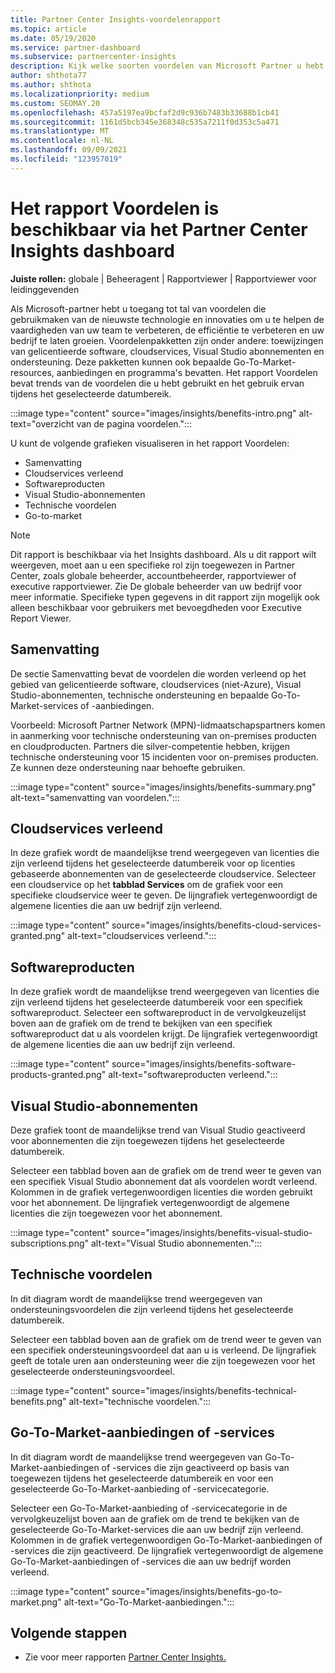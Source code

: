 ```yaml
---
title: Partner Center Insights-voordelenrapport
ms.topic: article
ms.date: 05/19/2020
ms.service: partner-dashboard
ms.subservice: partnercenter-insights
description: Kijk welke soorten voordelen van Microsoft Partner u hebt gekregen om uw bedrijf te helpen groeien, de efficiëntie te verbeteren en de vaardigheden van uw team te verbeteren.
author: shthota77
ms.author: shthota
ms.localizationpriority: medium
ms.custom: SEOMAY.20
ms.openlocfilehash: 457a5197ea9bcfaf2d9c936b7483b33688b1cb41
ms.sourcegitcommit: 1161d5bcb345e368348c535a7211f0d353c5a471
ms.translationtype: MT
ms.contentlocale: nl-NL
ms.lasthandoff: 09/09/2021
ms.locfileid: "123957019"
---
```

# <a name="benefits-report-available-from-the-partner-center-insights-dashboard"></a>Het rapport Voordelen is beschikbaar via het Partner Center Insights dashboard

**Juiste rollen:** globale | Beheeragent | Rapportviewer | Rapportviewer voor leidinggevenden

Als Microsoft-partner hebt u toegang tot tal van voordelen die gebruikmaken van de nieuwste technologie en innovaties om u te helpen de vaardigheden van uw team te verbeteren, de efficiëntie te verbeteren en uw bedrijf te laten groeien. Voordelenpakketten zijn onder andere: toewijzingen van gelicentieerde software, cloudservices, Visual Studio abonnementen en ondersteuning. Deze pakketten kunnen ook bepaalde Go-To-Market-resources, aanbiedingen en programma's bevatten. Het rapport Voordelen bevat trends van de voordelen die u hebt gebruikt en het gebruik ervan tijdens het geselecteerde datumbereik.

:::image type="content" source="images/insights/benefits-intro.png" alt-text="overzicht van de pagina voordelen.":::

U kunt de volgende grafieken visualiseren in het rapport Voordelen:

- Samenvatting
- Cloudservices verleend
- Softwareproducten
- Visual Studio-abonnementen
- Technische voordelen
- Go-to-market

 > [!NOTE]
 > Dit rapport is beschikbaar via het Insights dashboard. Als u dit rapport wilt weergeven, moet aan u een specifieke rol zijn toegewezen in Partner Center, zoals globale beheerder, accountbeheerder, rapportviewer of executive rapportviewer. Zie De globale beheerder van uw bedrijf voor meer informatie. Specifieke typen gegevens in dit rapport zijn mogelijk ook alleen beschikbaar voor gebruikers met bevoegdheden voor Executive Report Viewer.

## <a name="summary"></a>Samenvatting

De sectie Samenvatting bevat de voordelen die worden verleend op het gebied van gelicentieerde software, cloudservices (niet-Azure), Visual Studio-abonnementen, technische ondersteuning en bepaalde Go-To-Market-services of -aanbiedingen.

Voorbeeld: Microsoft Partner Network (MPN)-lidmaatschapspartners komen in aanmerking voor technische ondersteuning van on-premises producten en cloudproducten. Partners die silver-competentie hebben, krijgen technische ondersteuning voor 15 incidenten voor on-premises producten. Ze kunnen deze ondersteuning naar behoefte gebruiken. 

:::image type="content" source="images/insights/benefits-summary.png" alt-text="samenvatting van voordelen.":::

## <a name="cloud-services-granted"></a>Cloudservices verleend

In deze grafiek wordt de maandelijkse trend weergegeven van licenties die zijn verleend tijdens het geselecteerde datumbereik voor op licenties gebaseerde abonnementen van de geselecteerde cloudservice.
Selecteer een cloudservice op het **tabblad Services** om de grafiek voor een specifieke cloudservice weer te geven. De lijngrafiek vertegenwoordigt de algemene licenties die aan uw bedrijf zijn verleend.

:::image type="content" source="images/insights/benefits-cloud-services-granted.png" alt-text="cloudservices verleend.":::

## <a name="software-products"></a>Softwareproducten

In deze grafiek wordt de maandelijkse trend weergegeven van licenties die zijn verleend tijdens het geselecteerde datumbereik voor een specifiek softwareproduct. Selecteer een softwareproduct in de vervolgkeuzelijst boven aan de grafiek om de trend te bekijken van een specifiek softwareproduct dat u als voordelen krijgt. De lijngrafiek vertegenwoordigt de algemene licenties die aan uw bedrijf zijn verleend.

:::image type="content" source="images/insights/benefits-software-products-granted.png" alt-text="softwareproducten verleend.":::

## <a name="visual-studio-subscriptions"></a>Visual Studio-abonnementen

Deze grafiek toont de maandelijkse trend van Visual Studio geactiveerd voor abonnementen die zijn toegewezen tijdens het geselecteerde datumbereik.

Selecteer een tabblad boven aan de grafiek om de trend weer te geven van een specifiek Visual Studio abonnement dat als voordelen wordt verleend. Kolommen in de grafiek vertegenwoordigen licenties die worden gebruikt voor het abonnement. De lijngrafiek vertegenwoordigt de algemene licenties die zijn toegewezen voor het abonnement.

:::image type="content" source="images/insights/benefits-visual-studio-subscriptions.png" alt-text="Visual Studio abonnementen.":::

## <a name="technical-benefits"></a>Technische voordelen

In dit diagram wordt de maandelijkse trend weergegeven van ondersteuningsvoordelen die zijn verleend tijdens het geselecteerde datumbereik.

Selecteer een tabblad boven aan de grafiek om de trend weer te geven van een specifiek ondersteuningsvoordeel dat aan u is verleend. De lijngrafiek geeft de totale uren aan ondersteuning weer die zijn toegewezen voor het geselecteerde ondersteuningsvoordeel.

:::image type="content" source="images/insights/benefits-technical-benefits.png" alt-text="technische voordelen.":::

## <a name="go-to-market-offers-or-services"></a>Go-To-Market-aanbiedingen of -services

In dit diagram wordt de maandelijkse trend weergegeven van Go-To-Market-aanbiedingen of -services die zijn geactiveerd op basis van toegewezen tijdens het geselecteerde datumbereik en voor een geselecteerde Go-To-Market-aanbieding of -servicecategorie.

Selecteer een Go-To-Market-aanbieding of -servicecategorie in de vervolgkeuzelijst boven aan de grafiek om de trend te bekijken van de geselecteerde Go-To-Market-services die aan uw bedrijf zijn verleend. Kolommen in de grafiek vertegenwoordigen Go-To-Market-aanbiedingen of -services die zijn geactiveerd. De lijngrafiek vertegenwoordigt de algemene Go-To-Market-aanbiedingen of -services die aan uw bedrijf worden verleend.

:::image type="content" source="images/insights/benefits-go-to-market.png" alt-text="Go-To-Market-aanbiedingen.":::

## <a name="next-steps"></a>Volgende stappen

- Zie voor meer rapporten [Partner Center Insights.](partner-center-insights.md)

